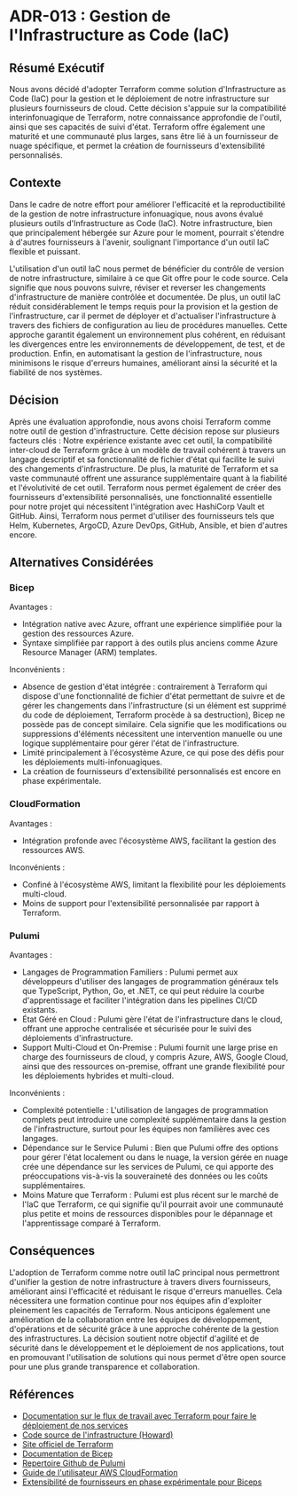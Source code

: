 # ADR-013 : Gestion de l'Infrastructure as Code (IaC)

## Résumé Exécutif

Nous avons décidé d'adopter Terraform comme solution d'Infrastructure as Code
(IaC) pour la gestion et le déploiement de notre infrastructure sur plusieurs
fournisseurs de cloud. Cette décision s'appuie sur la compatibilité
interinfonuagique de Terraform, notre connaissance approfondie de l'outil, ainsi
que ses capacités de suivi d'état. Terraform offre également une maturité et une
communauté plus larges, sans être lié à un fournisseur de nuage spécifique, et
permet la création de fournisseurs d'extensibilité personnalisés.

## Contexte

Dans le cadre de notre effort pour améliorer l'efficacité et la reproductibilité
de la gestion de notre infrastructure infonuagique, nous avons évalué plusieurs
outils d'Infrastructure as Code (IaC). Notre infrastructure, bien que
principalement hébergée sur Azure pour le moment, pourrait s'étendre à d'autres
fournisseurs à l'avenir, soulignant l'importance d'un outil IaC flexible et
puissant.

L'utilisation d'un outil IaC nous permet de bénéficier du contrôle de version de
notre infrastructure, similaire à ce que Git offre pour le code source. Cela
signifie que nous pouvons suivre, réviser et reverser les changements
d'infrastructure de manière contrôlée et documentée. De plus, un outil IaC
réduit considérablement le temps requis pour la provision et la gestion de
l'infrastructure, car il permet de déployer et d'actualiser l'infrastructure à
travers des fichiers de configuration au lieu de procédures manuelles. Cette
approche garantit également un environnement plus cohérent, en réduisant les
divergences entre les environnements de développement, de test, et de
production. Enfin, en automatisant la gestion de l'infrastructure, nous
minimisons le risque d'erreurs humaines, améliorant ainsi la sécurité et la
fiabilité de nos systèmes.

## Décision

Après une évaluation approfondie, nous avons choisi Terraform comme notre outil
de gestion d'infrastructure. Cette décision repose sur plusieurs facteurs clés :
Notre expérience existante avec cet outil, la compatibilité inter-cloud de
Terraform grâce à un modèle de travail cohérent à travers un langage descriptif
et sa fonctionnalité de fichier d'état qui facilite le suivi des changements
d'infrastructure. De plus, la maturité de Terraform et sa vaste communauté
offrent une assurance supplémentaire quant à la fiabilité et l'évolutivité de
cet outil. Terraform nous permet également de créer des fournisseurs
d'extensibilité personnalisés, une fonctionnalité essentielle pour notre projet
qui nécessitent l'intégration avec HashiCorp Vault et GitHub. Ainsi, Terraform
nous permet d'utiliser des fournisseurs tels que Helm, Kubernetes, ArgoCD, Azure
DevOps, GitHub, Ansible, et bien d'autres encore.

## Alternatives Considérées

### Bicep

Avantages :

- Intégration native avec Azure, offrant une expérience simplifiée pour la
  gestion des ressources Azure.
- Syntaxe simplifiée par rapport à des outils plus anciens comme Azure Resource
  Manager (ARM) templates.

Inconvénients :

- Absence de gestion d'état intégrée : contrairement à Terraform qui dispose
  d'une fonctionnalité de fichier d'état permettant de suivre et de gérer les
  changements dans l'infrastructure (si un élément est supprimé du code de
  déploiement, Terraform procède à sa destruction), Bicep ne possède pas de
  concept similaire. Cela signifie que les modifications ou suppressions
  d'éléments nécessitent une intervention manuelle ou une logique supplémentaire
  pour gérer l'état de l'infrastructure.
- Limité principalement à l'écosystème Azure, ce qui pose des défis pour les
déploiements multi-infonuagiques.
- La création de fournisseurs d'extensibilité personnalisés est encore en phase
  expérimentale.

### CloudFormation

Avantages :

- Intégration profonde avec l'écosystème AWS, facilitant la gestion des
  ressources AWS.

Inconvénients :

- Confiné à l'écosystème AWS, limitant la flexibilité pour les déploiements
  multi-cloud.
- Moins de support pour l'extensibilité personnalisée par rapport à Terraform.

### Pulumi

Avantages :

- Langages de Programmation Familiers : Pulumi permet aux développeurs
  d'utiliser des langages de programmation généraux tels que TypeScript, Python,
  Go, et .NET, ce qui peut réduire la courbe d'apprentissage et faciliter
  l'intégration dans les pipelines CI/CD existants.
- État Géré en Cloud : Pulumi gère l'état de l'infrastructure dans le cloud,
  offrant une approche centralisée et sécurisée pour le suivi des déploiements
  d'infrastructure.
- Support Multi-Cloud et On-Premise : Pulumi fournit une large prise en charge
  des fournisseurs de cloud, y compris Azure, AWS, Google Cloud, ainsi que des
  ressources on-premise, offrant une grande flexibilité pour les déploiements
  hybrides et multi-cloud.

Inconvénients :

- Complexité potentielle : L'utilisation de langages de programmation complets
  peut introduire une complexité supplémentaire dans la gestion de
  l'infrastructure, surtout pour les équipes non familières avec ces langages.
- Dépendance sur le Service Pulumi : Bien que Pulumi offre des options pour
  gérer l'état localement ou dans le nuage, la version gérée en nuage crée une
  dépendance sur les services de Pulumi, ce qui apporte des préoccupations
 vis-à-vis la souveraineté des données ou les coûts supplémentaires.
- Moins Mature que Terraform : Pulumi est plus récent sur le marché de l'IaC que
  Terraform, ce qui signifie qu'il pourrait avoir une communauté plus petite et
  moins de ressources disponibles pour le dépannage et l'apprentissage comparé à
  Terraform.

## Conséquences

L'adoption de Terraform comme notre outil IaC principal nous permettront
d'unifier la gestion de notre infrastructure à travers divers fournisseurs,
améliorant ainsi l'efficacité et réduisant le risque d'erreurs manuelles. Cela
nécessitera une formation continue pour nos équipes afin d'exploiter pleinement
les capacités de Terraform. Nous anticipons également une amélioration de la
collaboration entre les équipes de développement, d'opérations et de sécurité
grâce à une approche cohérente de la gestion des infrastructures. La décision
soutient notre objectif d'agilité et de sécurité dans le développement et le
déploiement de nos applications, tout en promouvant l'utilisation de solutions
qui nous permet d'être open source pour une plus grande transparence et
collaboration.

## Références

- [Documentation sur le flux de travail avec Terraform pour faire le déploiement
  de nos services](../terraform-workflow.md)
- [Code source de l'infrastructure
  (Howard)](https://github.com/ai-cfia/howard/tree/main/terraform)
- [Site officiel de Terraform](https://www.terraform.io/)
- [Documentation de
  Bicep](https://learn.microsoft.com/en-us/azure/azure-resource-manager/bicep/)
- [Repertoire Github de Pulumi](https://github.com/pulumi/pulumi)
- [Guide de l'utilisateur AWS
  CloudFormation](https://docs.aws.amazon.com/cloudformation/)
- [Extensibilité de fournisseurs en phase expérimentale pour
Biceps](https://learn.microsoft.com/en-us/azure/azure-resource-manager/bicep/bicep-import#import-namespaces-and-extensibility-providers-preview)
